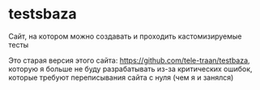 # testsbaza
Сайт, на котором можно создавать и проходить кастомизируемые тесты

Это старая версия этого сайта: https://github.com/tele-traan/testbaza, которую я больше не буду разрабатывать из-за критических ошибок, которые требуют переписывания сайта с нуля (чем я и занялся)
